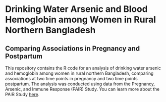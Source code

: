 # Drinking Water Arsenic and Blood Hemoglobin among Women in Rural Northern Bangladesh

## Comparing Associations in Pregnancy and Postpartum

This repository contains the R code for an analysis of drinking water arsenic and hemoglobin among women in rural northern Bangladesh, comparing associations at two time points in pregnancy and two time points postpartum. The analysis was conducted using data from the Pregnancy, Arsenic, and Immune Response (PAIR) Study. You can learn more about the PAIR Study [here](https://doi.org/10.1111/ppe.12949).
